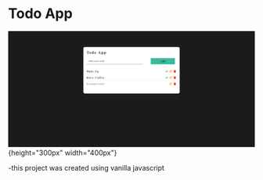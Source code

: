 # Todo App
![App with tasks](./images/todo-with-tasks.PNG){height="300px" width="400px"}

-this project was created using vanilla javascript
